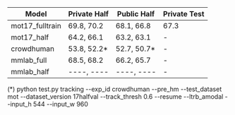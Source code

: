 
| Model                 | Private Half | Public Half | Private Test |
|-----------------------|--------------|-------------|--------------|
| mot17_fulltrain       |   69.8, 70.2 |  68.1, 66.8 |         67.3 |
| mot17_half            |   64.2, 66.1 |  63.2, 63.1 |        -     |
| crowdhuman            |   53.8, 52.2*|  52.7, 50.7*|        -     |
| mmlab_full            |   68.5, 68.2 |  66.2, 65.7 |        -     |
| mmlab_half            |   ----, ---- |  ----, ---- |        -     |

(*) python test.py tracking --exp_id crowdhuman --pre_hm --test_dataset mot --dataset_version 17halfval --track_thresh 0.6 --resume --ltrb_amodal --input_h 544 --input_w 960